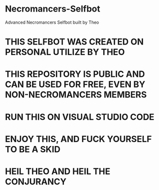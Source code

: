# Necromancers-Selfbot
Advanced Necromancers Selfbot built by Theo

# THIS SELFBOT WAS CREATED ON PERSONAL UTILIZE BY THEO
# THIS REPOSITORY IS PUBLIC AND CAN BE USED FOR FREE, EVEN BY NON-NECROMANCERS MEMBERS
# RUN THIS ON VISUAL STUDIO CODE
# ENJOY THIS, AND FUCK YOURSELF TO BE A SKID
# HEIL THEO AND HEIL THE CONJURANCY

